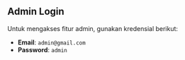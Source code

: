 ## Admin Login

Untuk mengakses fitur admin, gunakan kredensial berikut:

- **Email**: `admin@gmail.com`
- **Password**: `admin`
